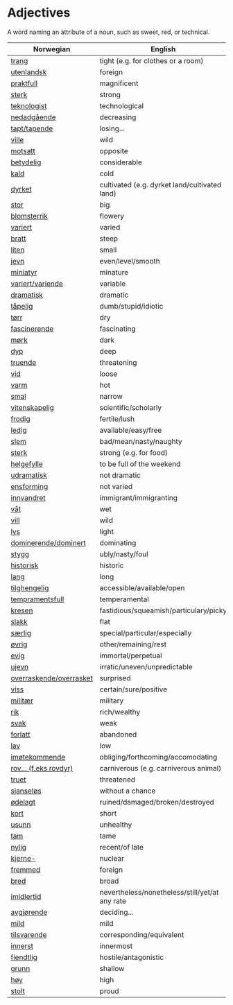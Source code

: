 # Adjectives

A word naming an attribute of a noun, such as sweet, red, or technical.

| Norwegian | English |
| --- | --- |
| [trang](https://www.ordnett.no/search?language=no&phrase=trang) | tight (e.g. for clothes or a room) |
| [utenlandsk](https://www.ordnett.no/search?language=no&phrase=utenlandsk) | foreign |
| [praktfull](https://www.ordnett.no/search?language=no&phrase=praktfull) | magnificent |
| [sterk](https://www.ordnett.no/search?language=no&phrase=sterk) | strong |
| [teknologist](https://www.ordnett.no/search?language=no&phrase=teknologist) | technological |
| [nedadgående](https://www.ordnett.no/search?language=no&phrase=nedadgående) | decreasing |
| [tapt/tapende](https://www.ordnett.no/search?language=no&phrase=tapt/tapende) | losing... |
| [ville](https://www.ordnett.no/search?language=no&phrase=ville) | wild |
| [motsatt](https://www.ordnett.no/search?language=no&phrase=motsatt) | opposite |
| [betydelig](https://www.ordnett.no/search?language=no&phrase=betydelig) | considerable |
| [kald](https://www.ordnett.no/search?language=no&phrase=kald) | cold |
| [dyrket](https://www.ordnett.no/search?language=no&phrase=dyrket) | cultivated (e.g. dyrket land/cultivated land) |
| [stor](https://www.ordnett.no/search?language=no&phrase=stor) | big |
| [blomsterrik](https://www.ordnett.no/search?language=no&phrase=blomsterrik) | flowery |
| [variert](https://www.ordnett.no/search?language=no&phrase=variert) | varied |
| [bratt](https://www.ordnett.no/search?language=no&phrase=bratt) | steep |
| [liten](https://www.ordnett.no/search?language=no&phrase=liten) | small |
| [jevn](https://www.ordnett.no/search?language=no&phrase=jevn) | even/level/smooth |
| [miniatyr](https://www.ordnett.no/search?language=no&phrase=miniatyr) | minature |
| [variert/variende](https://www.ordnett.no/search?language=no&phrase=variert/variende) | variable |
| [dramatisk](https://www.ordnett.no/search?language=no&phrase=dramatisk) | dramatic |
| [tåpelig](https://www.ordnett.no/search?language=no&phrase=tåpelig) | dumb/stupid/idiotic |
| [tørr](https://www.ordnett.no/search?language=no&phrase=tørr) | dry |
| [fascinerende](https://www.ordnett.no/search?language=no&phrase=fascinerende) | fascinating |
| [mørk](https://www.ordnett.no/search?language=no&phrase=mørk) | dark |
| [dyp](https://www.ordnett.no/search?language=no&phrase=dyp) | deep |
| [truende](https://www.ordnett.no/search?language=no&phrase=truende) | threatening |
| [vid](https://www.ordnett.no/search?language=no&phrase=vid) | loose |
| [varm](https://www.ordnett.no/search?language=no&phrase=varm) | hot |
| [smal](https://www.ordnett.no/search?language=no&phrase=smal) | narrow |
| [vitenskapelig](https://www.ordnett.no/search?language=no&phrase=vitenskapelig) | scientific/scholarly |
| [frodig](https://www.ordnett.no/search?language=no&phrase=frodig) | fertile/lush |
| [ledig](https://www.ordnett.no/search?language=no&phrase=ledig) | available/easy/free |
| [slem](https://www.ordnett.no/search?language=no&phrase=slem) | bad/mean/nasty/naughty |
| [sterk](https://www.ordnett.no/search?language=no&phrase=sterk) | strong (e.g. for food) |
| [helgefylle](https://www.ordnett.no/search?language=no&phrase=helgefylle) | to be full of the weekend |
| [udramatisk](https://www.ordnett.no/search?language=no&phrase=udramatisk) | not dramatic |
| [ensforming](https://www.ordnett.no/search?language=no&phrase=ensforming) | not varied |
| [innvandret](https://www.ordnett.no/search?language=no&phrase=innvandret) | immigrant/immigranting |
| [våt](https://www.ordnett.no/search?language=no&phrase=våt) | wet |
| [vill](https://www.ordnett.no/search?language=no&phrase=vill) | wild |
| [lys](https://www.ordnett.no/search?language=no&phrase=lys) | light |
| [dominerende/dominert](https://www.ordnett.no/search?language=no&phrase=dominerende/dominert) | dominating |
| [stygg](https://www.ordnett.no/search?language=no&phrase=stygg) | ubly/nasty/foul |
| [historisk](https://www.ordnett.no/search?language=no&phrase=historisk) | historic |
| [lang](https://www.ordnett.no/search?language=no&phrase=lang) | long |
| [tilghengelig](https://www.ordnett.no/search?language=no&phrase=tilghengelig) | accessible/available/open |
| [tempramentsfull](https://www.ordnett.no/search?language=no&phrase=tempramentsfull) | temperamental |
| [kresen](https://www.ordnett.no/search?language=no&phrase=kresen) | fastidious/squeamish/particulary/picky |
| [slakk](https://www.ordnett.no/search?language=no&phrase=slakk) | flat |
| [særlig](https://www.ordnett.no/search?language=no&phrase=særlig) | special/particular/especially |
| [øvrig](https://www.ordnett.no/search?language=no&phrase=øvrig) | other/remaining/rest |
| [evig](https://www.ordnett.no/search?language=no&phrase=evig) | immortal/perpetual |
| [ujevn](https://www.ordnett.no/search?language=no&phrase=ujevn) | irratic/uneven/unpredictable |
| [overraskende/overrasket](https://www.ordnett.no/search?language=no&phrase=overraskende/overrasket) | surprised |
| [viss](https://www.ordnett.no/search?language=no&phrase=viss) | certain/sure/positive |
| [militær](https://www.ordnett.no/search?language=no&phrase=militær) | military |
| [rik](https://www.ordnett.no/search?language=no&phrase=rik) | rich/wealthy |
| [svak](https://www.ordnett.no/search?language=no&phrase=svak) | weak |
| [forlatt](https://www.ordnett.no/search?language=no&phrase=forlatt) | abandoned |
| [lav](https://www.ordnett.no/search?language=no&phrase=lav) | low |
| [imøtekommende](https://www.ordnett.no/search?language=no&phrase=imøtekommende) | obliging/forthcoming/accomodating |
| [rov... (f.eks rovdyr)](https://www.ordnett.no/search?language=no&phrase=rov...%20(f.eks%20rovdyr)) | carniverous (e.g. carniverous animal) |
| [truet](https://www.ordnett.no/search?language=no&phrase=truet) | threatened |
| [sjanseløs](https://www.ordnett.no/search?language=no&phrase=sjanseløs) | without a chance |
| [ødelagt](https://www.ordnett.no/search?language=no&phrase=ødelagt) | ruined/damaged/broken/destroyed |
| [kort](https://www.ordnett.no/search?language=no&phrase=kort) | short |
| [usunn](https://www.ordnett.no/search?language=no&phrase=usunn) | unhealthy |
| [tam](https://www.ordnett.no/search?language=no&phrase=tam) | tame |
| [nylig](https://www.ordnett.no/search?language=no&phrase=nylig) | recent/of late |
| [kjerne-](https://www.ordnett.no/search?language=no&phrase=kjerne-) | nuclear |
| [fremmed](https://www.ordnett.no/search?language=no&phrase=fremmed) | foreign |
| [bred](https://www.ordnett.no/search?language=no&phrase=bred) | broad |
| [imidlertid](https://www.ordnett.no/search?language=no&phrase=imidlertid) | nevertheless/nonetheless/still/yet/at any rate |
| [avgjørende](https://www.ordnett.no/search?language=no&phrase=avgjørende) | deciding... |
| [mild](https://www.ordnett.no/search?language=no&phrase=mild) | mild |
| [tilsvarende](https://www.ordnett.no/search?language=no&phrase=tilsvarende) | corresponding/equivalent |
| [innerst](https://www.ordnett.no/search?language=no&phrase=innerst) | innermost |
| [fiendtlig](https://www.ordnett.no/search?language=no&phrase=fiendtlig) | hostile/antagonistic |
| [grunn](https://www.ordnett.no/search?language=no&phrase=grunn) | shallow |
| [høy](https://www.ordnett.no/search?language=no&phrase=høy) | high |
| [stolt](https://www.ordnett.no/search?language=no&phrase=stolt) | proud |

